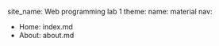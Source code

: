 site_name: Web programming lab 1
theme:
  name: material
nav:
 - Home: index.md
 - About: about.md

